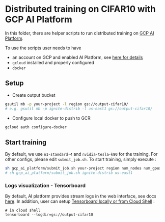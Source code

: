 # Distributed training on CIFAR10 with GCP AI Platform

In this folder, there are helper scripts to run distributed training on [GCP AI Platform](https://cloud.google.com/ml-engine/docs/).

To use the scripts user needs to have
- an account on GCP and enabled AI Platform, see [here for details](https://cloud.google.com/ml-engine/docs/tensorflow/getting-started-keras#set_up_your_project)
- `gcloud` installed and properly configured
- `docker`

## Setup 

- Create output bucket
```bash
gsutil mb -p your-project -l region gs://output-cifar10/ 
# e.g. gsutil mb -p ignite-distrib -l us-east1 gs://output-cifar10/ 
```

- Configure local docker to push to GCR

```bash
gcloud auth configure-docker
```

## Start training

By default, we use `n1-standard-4` and `nvidia-tesla-k80` for the training. For other configs, please edit `submit_job.sh`.
To start training, simply execute :
```bash
sh gcp_ai_platform/submit_job.sh your-project region num_nodes num_gpus_per_node
# sh gcp_ai_platform/submit_job.sh ignite-distrib us-east1
```

### Logs visualization - Tensorboard

By default, AI platform provides stream logs in the web interface, see docs [here](https://cloud.google.com/ml-engine/docs/monitor-training#checking_job_status).
In addition, user can setup [Tensorboard locally or from Cloud Shell](https://cloud.google.com/ml-engine/docs/tensorflow/getting-started-training-prediction#tensorboard-local) : 
```
# in cloud shell
tensorboard --logdir=gs://output-cifar10
```

